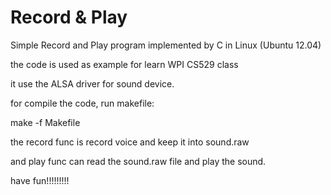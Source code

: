Record & Play
===============

Simple Record and Play program implemented by C in Linux (Ubuntu 12.04)

the code is used as example for learn WPI CS529 class

it use the ALSA driver for sound device.

for compile the code, run makefile:

make -f Makefile

the record func is record voice and keep it into sound.raw

and play func can read the sound.raw file and play the sound.

have fun!!!!!!!!!
 
